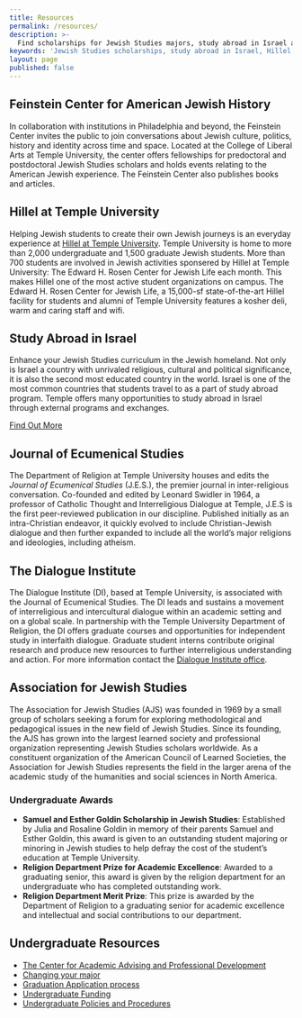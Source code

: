 ```yaml
---
title: Resources
permalink: /resources/
description: >-
  Find scholarships for Jewish Studies majors, study abroad in Israel and learn about joining Hillel at Temple University. 
keywords: 'Jewish Studies scholarships, study abroad in Israel, Hillel Temple University, BA in Jewish Studies, Minor in Jewish Studies'
layout: page
published: false
---
```

## Feinstein Center for American Jewish History
In collaboration with institutions in Philadelphia and beyond, the Feinstein Center invites the public to join conversations about Jewish culture, politics, history and identity across time and space. Located at the College of Liberal Arts at Temple University, the center offers fellowships for predoctoral and postdoctoral Jewish Studies scholars and holds events relating to the American Jewish experience. The Feinstein Center also publishes books and articles. 

## Hillel at Temple University
Helping Jewish students to create their own Jewish journeys is an everyday experience at [Hillel at Temple University](http://www.templehillel.com/). Temple University is home to more than 2,000 undergraduate and 1,500 graduate Jewish students. More than 700 students are involved in Jewish activities sponsered by Hillel at Temple University: The Edward H. Rosen Center for Jewish Life each month. This makes Hillel one of the most active student organizations on campus. The Edward H. Rosen Center for Jewish Life, a 15,000-sf state-of-the-art Hillel facility for students and alumni of Temple University features a kosher deli, warm and caring staff and wifi. 

## Study Abroad in Israel
Enhance your Jewish Studies curriculum in the Jewish homeland. Not only is Israel a country with unrivaled religious, cultural and political significance, it is also the second most educated country in the world. Israel is one of the most common countries that students travel to as a part of study abroad program. Temple offers many opportunities to study abroad in Israel through external programs and exchanges. 

[Find Out More](https://studyabroad.temple.edu/programs) 

## Journal of Ecumenical Studies 
The Department of Religion at Temple University houses and edits the _Journal of Ecumenical Studies_ (J.E.S.), the premier journal in inter-religious conversation. Co-founded and edited by Leonard Swidler in 1964, a professor of Catholic Thought and Interreligious Dialogue at Temple, J.E.S is the first peer-reviewed publication in our discipline. Published initially as an intra-Christian endeavor, it quickly evolved to include Christian-Jewish dialogue and then further expanded to include all the world’s major religions and ideologies, including atheism.  

## The Dialogue Institute
The Dialogue Institute (DI), based at Temple University, is associated with the Journal of Ecumenical Studies. The DI leads and sustains a movement of interreligious and intercultural dialogue within an academic setting and on a global scale. In partnership with the Temple University Department of Religion, the DI offers graduate courses and opportunities for independent study in interfaith dialogue. Graduate student interns contribute original research and produce new resources to further interreligious understanding and action. For more information contact the [Dialogue Institute office](mailto:info@dialogueinstitute.org). 

## Association for Jewish Studies
The Association for Jewish Studies (AJS) was founded in 1969 by a small group of scholars seeking a forum for exploring methodological and pedagogical issues in the new field of Jewish Studies. Since its founding, the AJS has grown into the largest learned society and professional organization representing Jewish Studies scholars worldwide. As a constituent organization of the American Council of Learned Societies, the Association for Jewish Studies represents the field in the larger arena of the academic study of the humanities and social sciences in North America.  

### Undergraduate Awards
- **Samuel and Esther Goldin Scholarship in Jewish Studies**: Established by Julia and Rosaline Goldin in memory of their parents Samuel and Esther Goldin, this award is given to an outstanding student majoring or minoring in Jewish studies to help defray the cost of the student’s education at Temple University.
- **Religion Department Prize for Academic Excellence**: Awarded to a graduating senior, this award is given by the religion department for an undergraduate who has completed outstanding work.
- **Religion Department Merit Prize**: This prize is awarded by the Department of Religion to a graduating senior for academic excellence and intellectual and social contributions to our department.

## Undergraduate Resources
- [The Center for Academic Advising and Professional Development](https://liberalarts.temple.edu/advising)
- [Changing your major](http://www.temple.edu/studentaffairs/orientation/freshman-orientation/changing-your-major.asp)
- [Graduation Application process](http://www.temple.edu/registrar/students/graduation)
- [Undergraduate Funding](http://sfs.temple.edu/)
- [Undergraduate Policies and Procedures](http://bulletin.temple.edu/undergraduate/academic-policies/)
